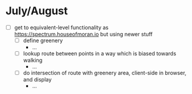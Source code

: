 # July/August

* [ ] get to equivalent-level functionality as https://spectrum.houseofmoran.io but using newer stuff
    * [ ] define greenery
        * ...
    * [ ] lookup route between points in a way which is biased towards walking
        * ...
    * [ ] do intersection of route with greenery area, client-side in browser, and display
        * ...
